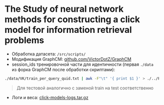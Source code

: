 # The Study of neural network methods for constructing a click model for information retrieval problems

* Обработка датасета: `/src/scripts/`
* Модификация GraphCM: [github.com/VictorDotZ/GraphCM](https://github.com/VictorDotZ/GraphCM)
* session_ids тренировочной части для идентичности (первая `./data` из форка GraphCM после обработки скриптами):

```bash
./data/VK/train_per_query_quid.txt | awk -F"\t" '{ print $1 }' > ./../PyClick/examples/data/VK_train_sid.txt
```

> Для тестовой аналогично с заменой train на test соответственно

* Логи и веса: [click-models-logs.tar.gz]([https:google.com](https://cloud.mail.ru/public/Jt7i/J2UTuL8i1))
